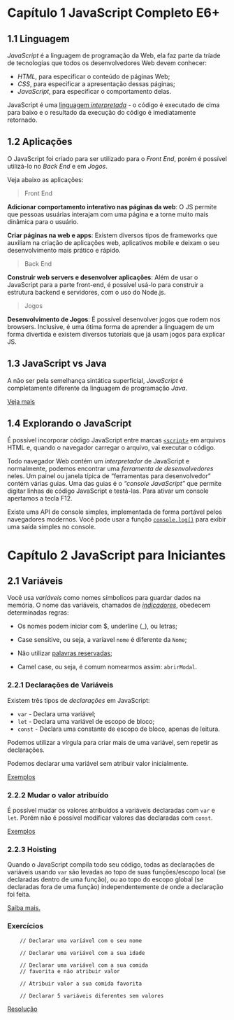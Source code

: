 # Capítulo 1 JavaScript Completo E6+

## 1.1 Linguagem

_JavaScript_ é a linguagem de programação da Web, ela faz parte da tríade de tecnologias que todos os desenvolvedores Web devem conhecer:

- _HTML_, para especificar o conteúdo de páginas Web;
- _CSS_, para especificar a apresentação dessas páginas;
- _JavaScript_, para especificar o comportamento delas.

JavaScript é uma [linguagem _interpretada_](https://www.freecodecamp.org/news/compiled-versus-interpreted-languages/) - o código é executado de cima para baixo e o resultado da execução do código é imediatamente retornado.

## 1.2 Aplicações

O JavaScript foi criado para ser utilizado para o _Front End_, porém é possível utilizá-lo no _Back End_ e em _Jogos_.

Veja abaixo as aplicações:

> Front End

**Adicionar comportamento interativo nas páginas da web**: O JS permite que pessoas usuárias interajam com uma página e a torne muito mais dinâmica para o usuário.

**Criar páginas na web e apps**: Existem diversos tipos de frameworks que auxiliam na criação de aplicações web, aplicativos mobile e deixam o seu desenvolvimento mais prático e rápido.

> Back End

**Construir web servers e desenvolver aplicações**: Além de usar o JavaScript para a parte front-end, é possível usá-lo para construir a estrutura backend e servidores, com o uso do Node.js.

> Jogos

**Desenvolvimento de Jogos**: É possível desenvolver jogos que rodem nos browsers. Inclusive, é uma ótima forma de aprender a linguagem de um forma divertida e existem diversos tutoriais que já usam jogos para explicar JS.

## 1.3 JavaScript vs Java

A não ser pela semelhança sintática superficial, _JavaScript_ é completamente diferente da linguagem de programação _Java_.

[Veja mais](https://www.java.com/pt-BR/download/help/java_javascript_pt-br.html#:~:text=Java%20cria%20aplica%C3%A7%C3%B5es%20executadas%20em,Eles%20requerem%20plug%2Dins%20diferentes.)

## 1.4 Explorando o JavaScript

É possível incorporar código JavaScript entre marcas [`<script>`](https://github.com/RomualdoBorges/javascript/blob/main/javascript-para-iniciantes/exemplos/index.html) em arquivos HTML e, quando o navegador carregar o arquivo, vai executar o código.

Todo navegador Web contém um _interpretador_ de JavaScript e normalmente, podemos encontrar uma _ferramenta de desenvolvedores_ neles. Um painel ou janela típica de “ferramentas para desenvolvedor” contém várias guias. Uma das guias é o _“console JavaScript”_ que permite digitar linhas de código JavaScript e testá-las. Para ativar um console apertamos a tecla F12.

Existe uma API de console simples, implementada de forma portável pelos navegadores modernos. Você pode usar a função [`console.log()`](https://github.com/RomualdoBorges/javascript/blob/main/javascript-para-iniciantes/exemplos/script.js) para exibir uma saída simples no console.

# Capítulo 2 JavaScript para Iniciantes

## 2.1 Variáveis

Você usa _variáveis_ como nomes símbolicos para guardar dados na memória. O nome das variáveis, chamados de [_indicadores_](https://github.com/RomualdoBorges/javascript/blob/main/javascript-para-iniciantes/exemplos/indicadores.js), obedecem determinadas regras:

- Os nomes podem iniciar com $, underline (\_), ou letras;

- Case sensitive, ou seja, a varíavel `nome` é diferente da `Nome`;

- Não utilizar [palavras reservadas](https://www.w3schools.com/js/js_reserved.asp);

- Camel case, ou seja, é comum nomearmos assim: `abrirModal`.

### 2.2.1 Declarações de Variáveis

Existem três tipos de _declarações_ em JavaScript:

- `var` - Declara uma variável;
- `let` - Declara uma variável de escopo de bloco;
- `const` - Declara uma constante de escopo de bloco, apenas de leitura.

Podemos utilizar a vírgula para criar mais de uma variável, sem repetir as declarações.

Podemos declarar uma variável sem atribuir valor inicialmente.

[Exemplos](https://github.com/RomualdoBorges/javascript/blob/main/javascript-para-iniciantes/exemplos/variaveis.js)

### 2.2.2 Mudar o valor atribuído

É possível mudar os valores atribuídos a variáveis declaradas com `var` e `let`. Porém não é possível modificar valores das declaradas com `const`.

[Exemplos](https://github.com/RomualdoBorges/javascript/blob/main/javascript-para-iniciantes/exemplos/mudar-o-valor.js)

### 2.2.3 Hoisting

Quando o JavaScript compila todo seu código, todas as declarações de variáveis usando `var` são levadas ao topo de suas funções/escopo local (se declaradas dentro de uma função), ou ao topo do escopo global (se declaradas fora de uma função) independentemente de onde a declaração foi feita.

[Saiba mais.](https://javascript.plainenglish.io/https-medium-com-javascript-in-plain-english-what-is-hoisting-in-javascript-a63c1b2267a1)

### Exercícios

        // Declarar uma variável com o seu nome

        // Declarar uma variável com a sua idade

        // Declarar uma variável com a sua comida
        // favorita e não atribuir valor

        // Atribuir valor a sua comida favorita

        // Declarar 5 variáveis diferentes sem valores

[Resolução](https://github.com/RomualdoBorges/javascript/blob/main/javascript-para-iniciantes/exemplos/exercicio.js)
